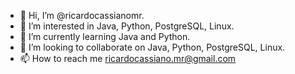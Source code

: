 - 👋 Hi, I’m @ricardocassianomr.
- 👀 I’m interested in Java, Python, PostgreSQL, Linux.
- 🌱 I’m currently learning Java and Python.
- 💞️ I’m looking to collaborate on Java, Python, PostgreSQL, Linux.
- 📫 How to reach me ricardocassiano.mr@gmail.com

<!---
ricardocassianomr/ricardocassianomr is a ✨ special ✨ repository because its `README.md` (this file) appears on your GitHub profile.
You can click the Preview link to take a look at your changes.
--->
